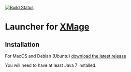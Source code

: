 [![Build Status](https://travis-ci.org/vayan/MageLauncher.svg?branch=master)](https://travis-ci.org/vayan/MageLauncher)

# Launcher for [XMage](http://xmage.de)

## Installation 

For MacOS and Debian (Ubuntu) [download the latest release](https://github.com/vayan/MageLauncher/releases)

You will need to have at least Java 7 installed.